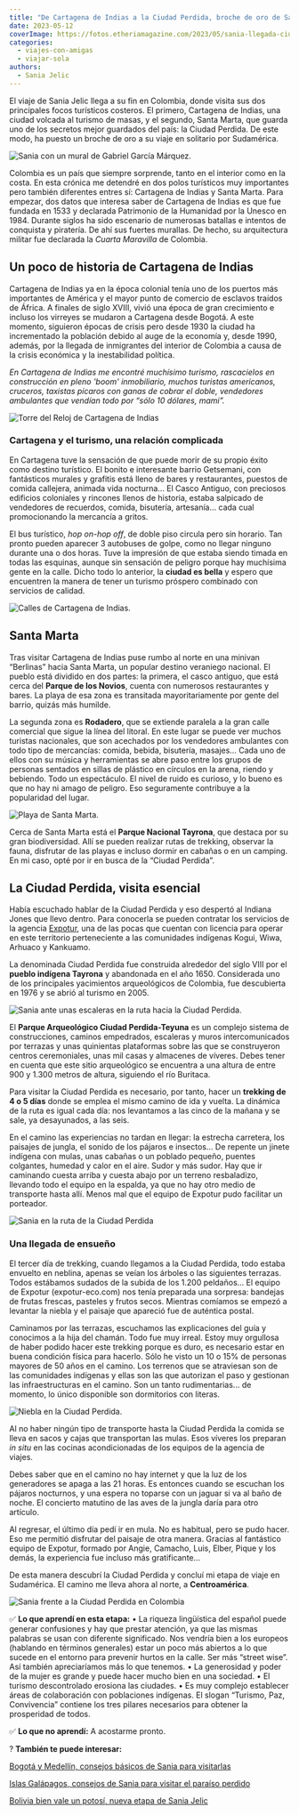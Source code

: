 ```yaml
---
title: "De Cartagena de Indias a la Ciudad Perdida, broche de oro de Sania"
date: 2023-05-12
coverImage: https://fotos.etheriamagazine.com/2023/05/sania-llegada-ciudad-perdida.jpg
categories: 
  - viajes-con-amigas
  - viajar-sola
authors: 
  - Sania Jelic
---
```


El viaje de Sania Jelic llega a su fin en Colombia, donde visita sus dos principales 
focos turísticos costeros. El primero, Cartagena de Indias, una ciudad volcada al 
turismo de masas, y el segundo, Santa Marta, que guarda uno de los secretos mejor 
guardados del país: la Ciudad Perdida. De este modo, ha puesto un broche de oro a su 
viaje en solitario por Sudamérica. 

![Sania con un mural de Gabriel García Márquez.](https://fotos.etheriamagazine.com/2023/05/sania-cartagena-mural-garcia-marquez.jpg "Sania con un mural de Gabriel García Márquez en Cartagena de Indias. © SJ")

Colombia es un país que siempre sorprende, tanto en el interior como en la costa. En 
esta crónica me detendré en dos polos turísticos muy importantes pero también diferentes 
entres sí: Cartagena de Indias y Santa Marta. Para empezar, dos datos que interesa saber 
de Cartagena de Indias es que fue fundada en 1533 y declarada Patrimonio de la Humanidad 
por la Unesco en 1984. Durante siglos ha sido escenario de numerosas batallas e intentos 
de conquista y piratería. De ahí sus fuertes murallas. De hecho, su arquitectura militar 
fue declarada la _Cuarta Maravilla_ de Colombia. 

## Un poco de historia de Cartagena de Indias

Cartagena de Indias ya en la época colonial tenía uno de los puertos más importantes de 
América y el mayor punto de comercio de esclavos traídos de África. A finales de siglo 
XVIII, vivió una época de gran crecimiento e incluso los virreyes se mudaron a Cartagena 
desde Bogotá. A este momento, siguieron épocas de crisis pero desde 1930 la ciudad ha 
incrementado la población debido al auge de la economía y, desde 1990, además, por la 
llegada de inmigrantes del interior de Colombia a causa de la crisis económica y la 
inestabilidad política. 

_En Cartagena de Indias me encontré muchísimo turismo, rascacielos en construcción en 
pleno 'boom' inmobiliario, muchos turistas americanos, cruceros, taxistas pícaros con 
ganas de cobrar el doble, vendedores ambulantes que vendían todo por “sólo 10 dólares, 
mami”._ 

![Torre del Reloj de Cartagena de Indias](https://fotos.etheriamagazine.com/2023/05/sania-cartagena-torre-reloj.jpg "Torre del Reloj de Cartagena de Indias. © SJ.")

### Cartagena y el turismo, una relación complicada

En Cartagena tuve la sensación de que puede morir de su propio éxito como destino 
turístico. El bonito e interesante barrio Getsemani, con fantásticos murales y grafitis 
está lleno de bares y restaurantes, puestos de comida callejera, animada vida nocturna… 
El Casco Antiguo, con preciosos edificios coloniales y rincones llenos de historia, 
estaba salpicado de vendedores de recuerdos, comida, bisutería, artesanía… cada cual 
promocionando la mercancía a gritos. 

El bus turístico, _hop on-hop off_, de doble piso circula pero sin horario. Tan pronto 
pueden aparecer 3 autobuses de golpe, como no llegar ninguno durante una o dos horas. 
Tuve la impresión de que estaba siendo timada en todas las esquinas, aunque sin 
sensación de peligro porque hay muchísima gente en la calle. Dicho todo lo anterior, la 
**ciudad es bella** y espero que encuentren la manera de tener un turismo próspero 
combinado con servicios de calidad. 

![Calles de Cartagena de Indias.](https://fotos.etheriamagazine.com/2023/05/sania-cartagena-calles.jpg "Calles de Cartagena de Indias. © SJ")

## Santa Marta

Tras visitar Cartagena de Indias puse rumbo al norte en una minivan “Berlinas” hacia 
Santa Marta, un popular destino veraniego nacional. El pueblo está dividido en dos 
partes: la primera, el casco antiguo, que está cerca del **Parque de los Novios**, 
cuenta con numerosos restaurantes y bares. La playa de esa zona es transitada 
mayoritariamente por gente del barrio, quizás más humilde. 

La segunda zona es **Rodadero**, que se extiende paralela a la gran calle comercial que 
sigue la línea del litoral. En este lugar se puede ver muchos turistas nacionales, que 
son acechados por los vendedores ambulantes con todo tipo de mercancías: comida, bebida, 
bisutería, masajes… Cada uno de ellos con su música y herramientas se abre paso entre 
los grupos de personas sentados en sillas de plástico en círculos en la arena, riendo y 
bebiendo. Todo un espectáculo. El nivel de ruido es curioso, y lo bueno es que no hay ni 
amago de peligro. Eso seguramente contribuye a la popularidad del lugar. 

![Playa de Santa Marta.](https://fotos.etheriamagazine.com/2023/05/sania-santa-marta.jpg "Playa de Santa Marta. © SJ")

Cerca de Santa Marta está el **Parque Nacional Tayrona**, que destaca por su gran 
biodiversidad. Allí se pueden realizar rutas de trekking, observar la fauna, disfrutar 
de las playas e incluso dormir en cabañas o en un camping. En mi caso, opté por ir en 
busca de la “Ciudad Perdida”. 

## La Ciudad Perdida, visita esencial

Había escuchado hablar de la Ciudad Perdida y eso despertó al Indiana Jones que llevo 
dentro. Para conocerla se pueden contratar los servicios de la agencia [Expotur](https://expotur-eco.com), 
una de las pocas que cuentan con licencia para operar en este territorio perteneciente a 
las comunidades indígenas Kogui, Wiwa, Arhuaco y Kankuamo. 

La denominada Ciudad Perdida fue construida alrededor del siglo VIII por el **pueblo 
indígena Tayrona** y abandonada en el año 1650. Considerada uno de los principales 
yacimientos arqueológicos de Colombia, fue descubierta en 1976 y se abrió al turismo en 
2005. 

![Sania ante unas escaleras en la ruta hacia la Ciudad Perdida.](https://fotos.etheriamagazine.com/2023/05/sania-ciudad-perdida-escaleras.jpg "Sania ante unas escaleras en la ruta hacia la Ciudad Perdida. © Sania Jelic.")

El **Parque Arqueológico Ciudad Perdida-Teyuna** es un complejo sistema de 
construcciones, caminos empedrados, escaleras y muros intercomunicados por terrazas y 
unas quinientas plataformas sobre las que se construyeron centros ceremoniales, unas mil 
casas y almacenes de víveres. Debes tener en cuenta que este sitio arqueológico se 
encuentra a una altura de entre 900 y 1.300 metros de altura, siguiendo el río Buritaca. 

Para visitar la Ciudad Perdida es necesario, por tanto, hacer un **trekking de 4 o 5 
días** donde se emplea el mismo camino de ida y vuelta. La dinámica de la ruta es igual 
cada día: nos levantamos a las cinco de la mañana y se sale, ya desayunados, a las seis. 

En el camino las experiencias no tardan en llegar: la estrecha carretera, los paisajes 
de jungla, el sonido de los pájaros e insectos… De repente un jinete indígena con mulas, 
unas cabañas o un poblado pequeño, puentes colgantes, humedad y calor en el aire. Sudor 
y más sudor. Hay que ir caminando cuesta arriba y cuesta abajo por un terreno 
resbaladizo, llevando todo el equipo en la espalda, ya que no hay otro medio de 
transporte hasta allí. Menos mal que el equipo de Expotur pudo facilitar un porteador. 

![Sania en la ruta de la Ciudad Perdida](https://fotos.etheriamagazine.com/2023/05/sania-ciudad-perdida-pueblo.jpg "Sania camino de la Ciudad Perdida. © Sania Jelic.")

### Una llegada de ensueño

El tercer día de trekking, cuando llegamos a la Ciudad Perdida, todo estaba envuelto en 
neblina, apenas se veían los árboles o las siguientes terrazas. Todos estábamos sudados 
de la subida de los 1.200 peldaños... El equipo de Expotur (expotur-eco.com) nos tenía 
preparada una sorpresa: bandejas de frutas frescas, pasteles y frutos secos. Mientras 
comíamos se empezó a levantar la niebla y el paisaje que apareció fue de auténtica 
postal. 

Caminamos por las terrazas, escuchamos las explicaciones del guía y conocimos a la hija 
del chamán. Todo fue muy irreal. Estoy muy orgullosa de haber podido hacer este trekking 
porque es duro, es necesario estar en buena condición física para hacerlo. Sólo he visto 
un 10 o 15% de personas mayores de 50 años en el camino. Los terrenos que se atraviesan 
son de las comunidades indígenas y ellas son las que autorizan el paso y gestionan las 
infraestructuras en el camino. Son un tanto rudimentarias... de momento, lo único 
disponible son dormitorios con literas. 

![Niebla en la Ciudad Perdida.](https://fotos.etheriamagazine.com/2023/05/sania-ciudad-perdida-niebla.jpg "Niebla en la Ciudad Perdida. © SJ.")

Al no haber ningún tipo de transporte hasta la Ciudad Perdida la comida se lleva en 
sacos y cajas que transportan las mulas. Esos víveres los preparan _in situ_ en las 
cocinas acondicionadas de los equipos de la agencia de viajes. 

Debes saber que en el camino no hay internet y que la luz de los generadores se apaga a 
las 21 horas. Es entonces cuando se escuchan los pájaros nocturnos, y una espera no 
toparse con un jaguar si va al baño de noche. El concierto matutino de las aves de la 
jungla daría para otro artículo. 

Al regresar, el último día pedí ir en mula. No es habitual, pero se pudo hacer. Eso me 
permitió disfrutar del paisaje de otra manera. Gracias al fantástico equipo de Expotur, 
formado por Angie, Camacho, Luis, Elber, Pique y los demás, la experiencia fue incluso 
más gratificante… 

De esta manera descubrí la Ciudad Perdida y concluí mi etapa de viaje en Sudamérica. El 
camino me lleva ahora al norte, a **Centroamérica**. 

![Sania frente a la Ciudad Perdida en Colombia](https://fotos.etheriamagazine.com/2023/05/sania-ciudad-perdida-camiseta.jpg "Después de un duro camino Sania por fin encontró la Ciudad Perdida. © SJ.")

✅ **Lo que aprendí en esta etapa:** • La riqueza lingüística del español puede generar 
confusiones y hay que prestar atención, ya que las mismas palabras se usan con diferente 
significado. Nos vendría bien a los europeos (hablando en términos generales) estar un 
poco más abiertos a lo que sucede en el entorno para prevenir hurtos en la calle. Ser 
más “street wise”. Así también apreciaríamos más lo que tenemos. • La generosidad y 
poder de la mujer es grande y puede hacer mucho bien en una sociedad. • El turismo 
descontrolado erosiona las ciudades. • Es muy complejo establecer áreas de colaboración 
con poblaciones indígenas. El slogan “Turismo, Paz, Convivencia” contiene los tres 
pilares necesarios para obtener la prosperidad de todos. 

✅ **Lo que no aprendí:** A acostarme pronto. 

? **También te puede interesar:** 

[Bogotá y Medellín, consejos básicos de Sania para 
visitarlas](https://etheriamagazine.com/2023/05/03/viajar-sola-bogota-medellin/) 

[Islas Galápagos, consejos de Sania para visitar el paraíso 
perdido](https://etheriamagazine.com/2023/04/09/como-viajar-islas-galapagos/) 

[Bolivia bien vale un potosí, nueva etapa de Sania 
Jelic](https://etheriamagazine.com/2023/03/13/itinerario-bolivia-sania-jelic/)
